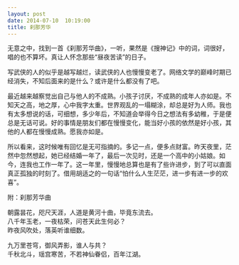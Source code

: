 ```yaml
---
layout: post
date: 2014-07-10  10:19:00
title: 刹那芳华
---
```



无意之中，找到一首《刹那芳华曲》，一听，果然是《搜神记》中的词，词很好，唱的也不算坏。真让人怀念那些“昼夜苦读”的日子。


写武侠的人的似乎是越写越烂，读武侠的人也慢慢变老了。网络文学的巅峰时期已经消失，不知后面来的是什么？或许是什么都没有了吧。

最近越来越察觉出自己与他人的不成熟。小孩子讨厌，不成熟的成年人亦如是。不知天之高，地之厚，心中我字太重。世界观乱的一塌糊涂，却总是好为人师。我也有太多想说的话，可细想，多少年后，不知道会举得今日之想法有多幼稚，于是便总是无话可说。好的事情是朋友们都在慢慢变化，能当好小孩的依然是好小孩，其他的人都在慢慢成熟。愿我亦如是。

所以看来，这时候唯有回忆是无可指摘的。多记一点，便多点财富。昨天夜里，茫然中忽然想起，她已经结婚一年了，最后一次见时，还是一个高中的小姑娘。如今，连我也工作一年了。这一年里，慢慢地总算也是有了些许进步，到了可以直面真正孤独的时刻了。借用胡适之的一句话“怕什么人生茫茫，进一步有进一步的欢喜”。

附：刹那芳华曲

朝露昙花，咫尺天涯，人道是黄河十曲，毕竟东流去。  
八千年玉老，一夜枯荣，问苍天此生何必？  
昨夜风吹处，落英听谁细数。

九万里苍穹，御风弄影，谁人与共？  
千秋北斗，瑶宫寒苦，不若神仙眷侣，百年江湖。


